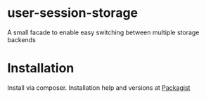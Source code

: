 user-session-storage
========================

A small facade to enable easy switching between multiple storage backends

# Installation

Install via composer. Installation help and versions at [Packagist](https://packagist.org/packages/tailored-tunes/user-session-storage)

